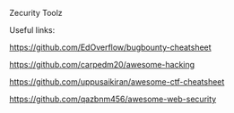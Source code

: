 Zecurity Toolz

Useful links:

https://github.com/EdOverflow/bugbounty-cheatsheet

https://github.com/carpedm20/awesome-hacking

https://github.com/uppusaikiran/awesome-ctf-cheatsheet

https://github.com/qazbnm456/awesome-web-security

